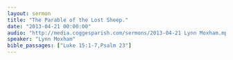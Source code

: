 ```yaml
---
layout: sermon
title: "The Parable of the Lost Sheep."
date: "2013-04-21 00:00:00"
audio: "http://media.coggesparish.com/sermons/2013-04-21 Lynn Moxham.mp3"
speaker: "Lynn Moxham"
bible_passages: ["Luke 15:1-7,Psalm 23"]
---
```

